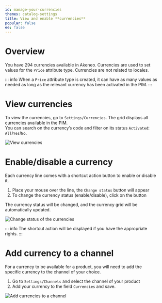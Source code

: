 ```yaml
---
id: manage-your-currencies
themes: catalog-settings
title: View and enable **currencies**
popular: false
ee: false
---
```


# Overview

You have 294 currencies available in Akeneo. Currencies are used to set values for the `Price` attribute type. Currencies are not related to locales.

::: info
When a `Price` attribute type is created, it can have as many values as needed as long as the relevant currency has been activated in the PIM.
:::

# View currencies

To view the currencies, go to `Settings/Currencies`. The grid displays all currencies available in the PIM.   
You can search on the currency’s code and filter on its status `Activated`: `All`/`Yes`/`No`.

![View currencies](../img/Settings_Currencies.png)

# Enable/disable a currency

Each currency line comes with a shortcut action button to enable or disable it.
1.  Place your mouse over the line, the `Change status` button will appear
1.  To change the currency status (enable/disable), click on the button

The currency status will be changed, and the currency grid will be automatically updated.

![Change status of the currencies](../img/Settings_CurrenciesDisabled.gif)

::: info
The shortcut action will be displayed if you have the appropriate rights.
:::

# Add currency to a channel

For a currency to be available for a product, you will need to add the specific currency to the channel of your choice.
1. Go to `Settings/Channels` and select the channel of your product
1. Add your currency to the field `Currencies` and save.

![Add currencies to a channel](../img/Settings_Currencies_for_Channels.png.jpg)

